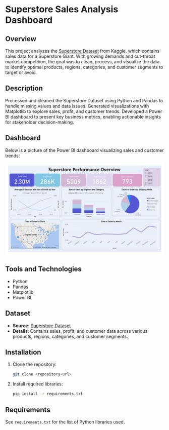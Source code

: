 # Superstore Sales Analysis Dashboard

## Overview
This project analyzes the [Superstore Dataset](https://www.kaggle.com/datasets/vivek468/superstore-dataset-final) from Kaggle, which contains sales data for a Superstore Giant. With growing demands and cut-throat market competition, the goal was to clean, process, and visualize the data to identify optimal products, regions, categories, and customer segments to target or avoid.

## Description
Processed and cleaned the Superstore Dataset using Python and Pandas to handle missing values and data issues. Generated visualizations with Matplotlib to explore sales, profit, and customer trends. Developed a Power BI dashboard to present key business metrics, enabling actionable insights for stakeholder decision-making.

## Dashboard
Below is a picture of the Power BI dashboard visualizing sales and customer trends:

![Power BI Dashboard](Visuals/SuperStore.jpg)

## Tools and Technologies
- Python
- Pandas
- Matplotlib
- Power BI

## Dataset
- **Source**: [Superstore Dataset](https://www.kaggle.com/datasets/vivek468/superstore-dataset-final)
- **Details**: Contains sales, profit, and customer data across various products, regions, categories, and customer segments.

## Installation
1. Clone the repository:
   ```bash
   git clone <repository-url>
   ```
2. Install required libraries:
   ```bash
   pip install -r requirements.txt
   ```

## Requirements
See `requirements.txt` for the list of Python libraries used.
